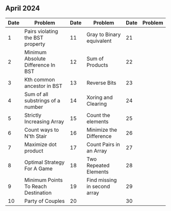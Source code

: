## April 2024

| Date | Problem                             | Date | Problem                      | Date | Problem |
| ---- | ----------------------------------- | ---- | ---------------------------- | ---- | ------- |
| 1    | Pairs violating the BST property    | 11   | Gray to Binary equivalent    | 21   |         |
| 2    | Minimum Absolute Difference In BST  | 12   | Sum of Products              | 22   |         |
| 3    | Kth common ancestor in BST          | 13   | Reverse Bits                 | 23   |         |
| 4    | Sum of all substrings of a number   | 14   | Xoring and Clearing          | 24   |         |
| 5    | Strictly Increasing Array           | 15   | Count the elements           | 25   |         |
| 6    | Count ways to N'th Stair            | 16   | Minimize the Difference      | 26   |         |
| 7    | Maximize dot product                | 17   | Count Pairs in an Array      | 27   |         |
| 8    | Optimal Strategy For A Game         | 18   | Two Repeated Elements        | 28   |         |
| 9    | Minimum Points To Reach Destination | 19   | Find missing in second array | 29   |         |
| 10   | Party of Couples                    | 20   |                              | 30   |         |
